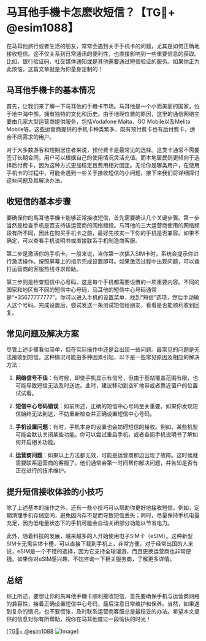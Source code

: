 # 马耳他手機卡怎麽收短信？【TG💪+ @esim1088】

在马耳他旅行或者生活的朋友，常常会遇到关于手机卡的问题，尤其是如何正确地接收短信。这不仅关系到日常通讯的便利性，也直接影响到一些重要信息的获取。比如，银行验证码、社交媒体通知或是其他需要通过短信验证的服务。如果你正为此烦恼，这篇文章就是为你量身定制的！

## 马耳他手機卡的基本情况

首先，让我们来了解一下马耳他的手機卡市场。马耳他是一个小而美丽的国家，位于地中海中部，拥有独特的文化和历史。由于地理位置的原因，这里的通信网络主要由几家大型运营商提供服务，包括Vodafone Malta、GO Mobile以及Melita Mobile等。这些运营商提供的手机卡种类繁多，既有预付费卡也有后付费卡，适合不同需求的用户。

对于大多数游客和短期居住者来说，预付费卡是最常见的选择。这类卡通常不需要签订长期合同，用户可以根据自己的使用情况灵活充值。而本地居民则更倾向于选择后付费卡，因为这种方式更加稳定且费用相对固定。无论你是哪类用户，在使用手机卡的过程中，可能会遇到一些关于接收短信的小问题，接下来我们将详细探讨这些问题及其解决办法。

## 收短信的基本步骤

要确保你的馬耳他手機卡能够正常接收短信，首先需要确认几个关键步骤。第一步当然是检查手机是否支持该运营商的网络频段。马耳他的三大运营商使用的网络频段有所不同，因此在购买手机卡之前，最好先核实一下你的手机是否兼容。如果不确定，可以查看手机说明书或直接联系手机制造商客服。

第二步是激活你的手机卡。一般来说，当你第一次插入SIM卡时，系统会提示你进行激活操作。按照屏幕上的指示完成设置即可。如果激活过程中出现问题，可以拨打运营商的客服热线寻求帮助。

第三步则是检查短信中心号码。这是每个手机都需要设置的一项重要内容。不同的国家和地区有不同的短信中心号码，马耳他的短信中心号码通常是“+35677777777”。你可以进入手机的设置菜单，找到“短信”选项，然后手动输入这个号码。完成设置后，尝试发送一条测试短信给朋友，看看是否能顺利收到回复。

## 常见问题及解决方案

尽管上述步骤看似简单，但在实际操作中还是会出现一些问题。最常见的问题是无法接收到短信。这种情况可能由多种因素引起，以下是一些常见原因及相应的解决方法：

1. **网络信号不佳**：有时候，即使手机显示有信号，但由于基站覆盖范围有限，也可能导致短信无法及时送达。此时，建议移动到空旷地带或者靠近窗户的位置试试看。
   
2. **短信中心号码错误**：如前所述，正确的短信中心号码至关重要。如果你发现短信始终无法到达，不妨重新检查并正确设置短信中心号码。
   
3. **手机设置问题**：有时，手机本身的设置也会妨碍短信的接收。例如，某些机型可能会默认关闭某些功能。你可以尝试重启手机，或者查阅手机说明书了解如何开启相关功能。

4. **运营商问题**：如果以上方法都无效，可能是运营商那边出现了故障。这时候就需要联系运营商的客服了。他们通常会第一时间帮你解决问题，并告知是否有正在进行的技术维护。

## 提升短信接收体验的小技巧

除了上述基本的操作之外，还有一些小技巧可以帮助你更好地接收短信。例如，定期清理手机存储空间，避免因内存不足而导致短信丢失；同时，尽量保持手机电量充足，因为低电量状态下的手机可能会自动关闭部分功能以节省电力。

此外，随着科技的发展，越来越多的人开始使用电子SIM卡（eSIM）。这种新型SIM卡无需实体卡槽，可以直接下载到手机上，非常方便。对于经常出国的人来说，eSIM是一个不错的选择，因为它支持全球漫游，而且更换运营商也非常便捷。如果你对eSIM感兴趣，不妨咨询一下相关服务商，了解更多详情。

## 总结

综上所述，要想让你的馬耳他手機卡顺利接收短信，首先要确保手机与运营商网络的兼容性，接着正确设置短信中心号码，最后注意日常维护和保养。当然，如果遇到复杂的情况，也不要慌张，及时联系运营商客服总是最稳妥的办法。希望本文提供的信息对你有所帮助，祝你在马耳他度过一段愉快的时光！

[[TG💪+ @esim1088](https://t.me/s/esim1088) ![Image](https://i.postimg.cc/4NQfJmqS/Snipaste-2025-05-13-00-14-12.png)]
